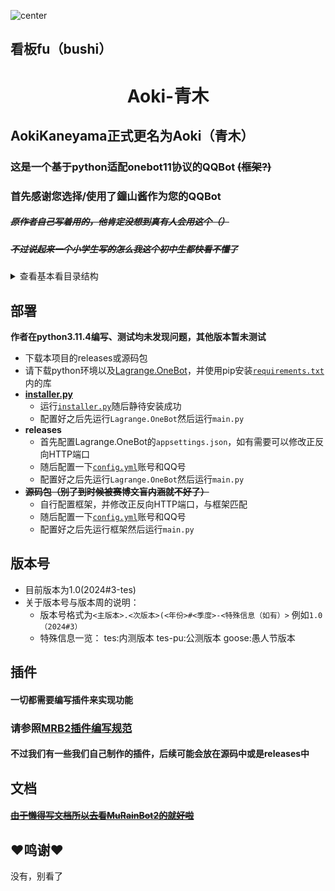 ![center](https://static.codemao.cn/pickduck/Hkq2gsCCA.jpg)
<h2>看板fu（bushi）</h2>
<h1 align="center">Aoki-青木</h1>

## AokiKaneyama正式更名为Aoki（青木）
### 这是一个基于python适配onebot11协议的QQBot ~~(框架?)~~
### 首先感谢您选择/使用了鐘山酱作为您的QQBot
##### ~~原作者自己写着用的，他肯定没想到真有人会用这个（）~~
##### ~~不过说起来一个小学生写的怎么我这个初中生都快看不懂了~~



<details>
<summary>查看基本看目录结构</summary>

```
├─ data         本体及插件的临时/缓存文件
│   ├─ group  每个群的相关的缓存文件
│   │   ├─ 123  群号为123相关的缓存文件（示例）
│   │   ...
│   ├─ json     不属于某个单独群聊的Bot及插件的json临时/缓存文件
│   ...
├─ Lagrange.Core    QQBot内核框架，此处以Lagrange.Core示例
├─ Lib          Lib库，本体和插件均需要依赖这些库
│   ├─ __init__.py     Lib
│   ├─ BotController.py   用于控制Bot
|   ├─ Configs.py      用于配置文件的一些功能
│   ├─ EventManager.py 用于广播上报事件
│   ├─ FileCacher.py   用于缓存、读取文件
│   ├─ Logger.py       用于记录日志
│   ├─ MuRainLib.py    用于提供一些零七八碎的函数
│   ├─ OnebotAPI.py    用于调用OneBotAPI
│   ├─ QQRichText.py   用于解析/处理QQ消息
│   ├─ ThreadPool.py   用于多线程（线程池）处理
│   ...
├─ logs
│   ├─ latest.log       当日的日志
│   ├─ xxxx-xx-xx.log  以往的日志
│   ...
├─ plugins
│   ├─ xxx.py   xxx插件代码
│   ├─ yyy.py   yyy插件代码 
│   ...
├─ plugin_configs
│   ├─ pluginTemplates.py  插件模板
│   ├─ xxx.yml  xxx插件的配置文件
│   ├─ yyy.yml  yyy插件的配置文件
│   ...
├─ config.yml   配置文件
├─ main.py      主程序（运行这个即可启动）
└─ README.md    这个文件就不用解释了吧（？）
```

</details>


## 部署
**作者在python3.11.4编写、测试均未发现问题，其他版本暂未测试**
* 下载本项目的releases或源码包
* 请下载python环境以及[Lagrange.OneBot](https://github.com/LagrangeDev/Lagrange.Core/releases "Lagrange.OneBot")，并使用pip安装[`requirements.txt`](requirements.txt)内的库
* [**installer.py**](installer.py)
  * 运行[`installer.py`](installer.py)随后静待安装成功
  * 配置好之后先运行`Lagrange.OneBot`然后运行`main.py`
* **releases**
  * 首先配置Lagrange.OneBot的`appsettings.json`，如有需要可以修改正反向HTTP端口
  * 随后配置一下[`config.yml`](config.yml)账号和QQ号
  * 配置好之后先运行`Lagrange.OneBot`然后运行`main.py`
* ~~**源码包（别了到时候被赛博文盲内涵就不好了）**~~
  * 自行配置框架，并修改正反向HTTP端口，与框架匹配
  * 随后配置一下[`config.yml`](config.yml)账号和QQ号
  * 配置好之后先运行框架然后运行`main.py`

## 版本号
* 目前版本为1.0(2024#3-tes)
* 关于版本号与版本周的说明：
   * 版本号格式为`<主版本>.<次版本>(<年份>#<季度>-<特殊信息（如有）>` 例如`1.0（2024#3）`
   * 特殊信息一览：
     tes:内测版本
     tes-pu:公测版本
     goose:愚人节版本

## 插件
#### 一切都需要编写插件来实现功能
### 请参照[MRB2插件编写规范](https://github.com/xiaosuyyds/MuRainBot2?tab=readme-ov-file#mrb2%E6%8F%92%E4%BB%B6%E7%BC%96%E5%86%99%E8%A7%84%E8%8C%83 "MRB2插件编写规范")
#### 不过我们有一些我们自己制作的插件，后续可能会放在源码中或是releases中
## 文档
#### [~~由于懒得写文档所以去看MuRainBot2的就好啦~~](https://github.com/xiaosuyyds/MuRainBot2/blob/master/docs/readme.md "~~由于懒得写文档所以去看MuRainBot2的就好啦~~")
## ❤️鸣谢❤️
没有，别看了
